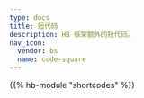 ```yaml
---
type: docs
title: 短代码
description: HB 框架额外的短代码。
nav_icon:
  vendor: bs
  name: code-square
---
```


{{% hb-module "shortcodes" %}}

